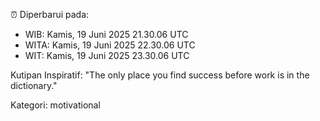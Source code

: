 ⏰ Diperbarui pada:
- WIB: Kamis, 19 Juni 2025 21.30.06 UTC
- WITA: Kamis, 19 Juni 2025 22.30.06 UTC
- WIT: Kamis, 19 Juni 2025 23.30.06 UTC

Kutipan Inspiratif:
"The only place you find success before work is in the dictionary."


Kategori: motivational

